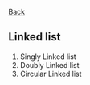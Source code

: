 [Back](../README.md)


## Linked list

1. Singly Linked list
2. Doubly Linked list
3. Circular Linked list